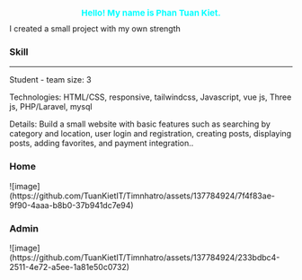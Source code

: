 <h1 style="font-size:15px;color: #00FFFF;text-align:center">Hello! My name is Phan Tuan Kiet.</h1>
<span class="main-introduce">I created a small project with my own strength</span>
<h3>Skill</h3>
<hr/>
<span>Student - team size: 3</span>
<p>
    Technologies: HTML/CSS, responsive, tailwindcss, Javascript, vue js, 
    Three js, PHP/Laravel, mysql
</p>
<span>
   Details: Build a small website with basic features such as searching by 
   category and location, user login and registration, creating posts, displaying 
   posts, adding favorites, and payment integration..
</span>
<h3>Home</h3>
![image](https://github.com/TuanKietIT/Timnhatro/assets/137784924/7f4f83ae-9f90-4aaa-b8b0-37b941dc7e94)
<h3>Admin</h3>
![image](https://github.com/TuanKietIT/Timnhatro/assets/137784924/233bdbc4-2511-4e72-a5ee-1a81e50c0732)
      
